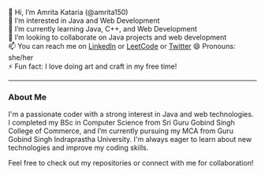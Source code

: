 👋 Hi, I’m Amrita Kataria (@amrita150)  
👀 I’m interested in Java and Web Development  
🌱 I’m currently learning Java, C++, and Web Development  
💞️ I’m looking to collaborate on Java projects and web development  
📫 You can reach me on [LinkedIn](linkedin.com/in/amrita-kataria-614031200/) or [LeetCode](https://leetcode.com/u/amritakataria/)  or [Twitter](https://x.com/Amrita_515)
😄 Pronouns: she/her  
⚡ Fun fact: I love doing art and craft in my free time!  

---

### About Me

I'm a passionate coder with a strong interest in Java and web technologies. 
I completed my BSc in Computer Science from Sri Guru Gobind Singh College of Commerce, and I’m currently pursuing my MCA from Guru Gobind Singh Indraprastha University. 
I'm always eager to learn about new technologies and improve my coding skills. 

Feel free to check out my repositories or connect with me for collaboration!
